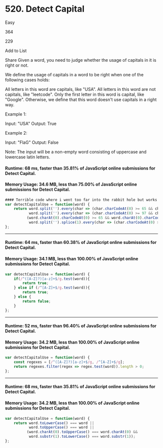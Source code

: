 # 520. Detect Capital
Easy

364

229

Add to List

Share
Given a word, you need to judge whether the usage of capitals in it is right or not.

We define the usage of capitals in a word to be right when one of the following cases holds:

All letters in this word are capitals, like "USA".
All letters in this word are not capitals, like "leetcode".
Only the first letter in this word is capital, like "Google".
Otherwise, we define that this word doesn't use capitals in a right way.
 

Example 1:

Input: "USA"
Output: True
 

Example 2:

Input: "FlaG"
Output: False
 

Note: The input will be a non-empty word consisting of uppercase and lowercase latin letters.

#### Runtime: 68 ms, faster than 35.81% of JavaScript online submissions for Detect Capital.
#### Memory Usage: 34.6 MB, less than 75.00% of JavaScript online submissions for Detect Capital.

```javascript
#### Terrible code where i went too far into the rabbit hole but works
var detectCapitalUse = function(word) {
    return word.split('').every(char => (char.charCodeAt(0) >= 65 && char.charCodeAt(0) <= 90)) || 
           word.split('').every(char => (char.charCodeAt(0) >= 97 && char.charCodeAt(0) <= 122)) || 
          (word.charAt(0).charCodeAt(0) >= 65 && word.charAt(0).charCodeAt(0) <= 90 && 
           word.split('').splice(1).every(char => (char.charCodeAt(0) >= 97 && char.charCodeAt(0) <= 122)));
};
```
---

#### Runtime: 64 ms, faster than 60.38% of JavaScript online submissions for Detect Capital.
#### Memory Usage: 34.1 MB, less than 100.00% of JavaScript online submissions for Detect Capital.
```javascript
var detectCapitalUse = function(word) {
    if(/^([A-Z]?)[a-z]+$/g.test(word)){
        return true;
    } else if (/^[A-Z]+$/g.test(word)){
        return true;
    } else {
        return false;
    }
};
```
---

#### Runtime: 52 ms, faster than 96.40% of JavaScript online submissions for Detect Capital.
#### Memory Usage: 34.2 MB, less than 100.00% of JavaScript online submissions for Detect Capital.
```javascript
var detectCapitalUse = function(word) {
    const regexes = [/^([A-Z]?)[a-z]+$/g, /^[A-Z]+$/g];
    return regexes.filter(regex => regex.test(word)).length > 0;
};
```
---

#### Runtime: 68 ms, faster than 35.81% of JavaScript online submissions for Detect Capital.
#### Memory Usage: 34.2 MB, less than 100.00% of JavaScript online submissions for Detect Capital.

```javascript
var detectCapitalUse = function(word) {
    return word.toLowerCase() === word || 
           word.toUpperCase() === word || 
          (word.charAt(0).toUpperCase() === word.charAt(0) && 
           word.substr(1).toLowerCase() === word.substr(1));
};
```
